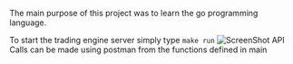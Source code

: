 The main purpose of this project was to learn the go programming language.

To start the trading engine server simply type `make run`
![ScreenShot](https://raw.github.com/nikunjparasar/gotrading/main/screenshots/echo.png)
API Calls can be made using postman from the functions defined in main

